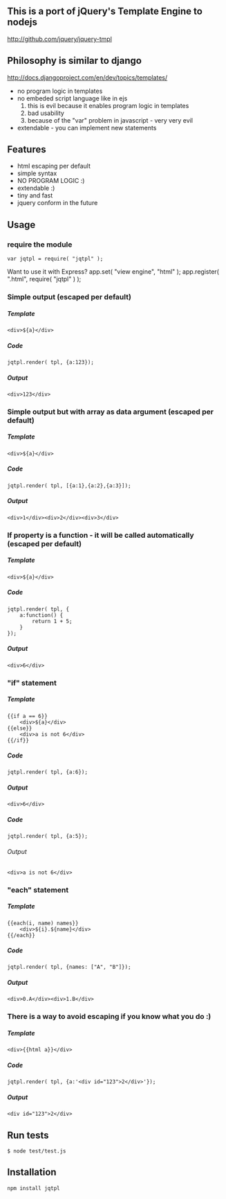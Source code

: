 ## This is a port of jQuery's Template Engine to nodejs

http://github.com/jquery/jquery-tmpl

## Philosophy is similar to django

http://docs.djangoproject.com/en/dev/topics/templates/

 * no program logic in templates
 * no embeded script language like in ejs
   1. this is evil because it enables program logic in templates
   1. bad usability
   1. because of the "var" problem in javascript - very very evil
 * extendable - you can implement new statements
  
## Features
 * html escaping per default
 * simple syntax
 * NO PROGRAM LOGIC :)
 * extendable :)
 * tiny and fast
 * jquery conform in the future

## Usage

### require the module
    var jqtpl = require( "jqtpl" );

Want to use it with Express?
    app.set( "view engine", "html" );
    app.register( ".html", require( "jqtpl" ) );
    

### Simple output (escaped per default)

##### Template
    <div>${a}</div>
##### Code
    jqtpl.render( tpl, {a:123});
##### Output
    <div>123</div>

### Simple output but with array as data argument (escaped per default)

##### Template   
    <div>${a}</div>
##### Code
    jqtpl.render( tpl, [{a:1},{a:2},{a:3}]);
##### Output
    <div>1</div><div>2</div><div>3</div>
         
### If property is a function - it will be called automatically    (escaped per default)      

##### Template
    <div>${a}</div>
##### Code
    jqtpl.render( tpl, {
        a:function() {
            return 1 + 5;
        }
    });
##### Output
    <div>6</div>
    
### "if" statement

##### Template
    {{if a == 6}}
        <div>${a}</div>
    {{else}}
        <div>a is not 6</div>    
    {{/if}}
##### Code
    jqtpl.render( tpl, {a:6});
##### Output
    <div>6</div>

##### Code
    jqtpl.render( tpl, {a:5});
###### Output
    <div>a is not 6</div>
    
### "each" statement

##### Template
    {{each(i, name) names}}
        <div>${i}.${name}</div>
    {{/each}}        
##### Code
    jqtpl.render( tpl, {names: ["A", "B"]});
##### Output
    <div>0.A</div><div>1.B</div>
    
### There is a way to avoid escaping if you know what you do :)

##### Template
    <div>{{html a}}</div>
##### Code
    jqtpl.render( tpl, {a:'<div id="123">2</div>'});
##### Output
    <div id="123">2</div>    

## Run tests
    $ node test/test.js
    
## Installation
    npm install jqtpl  
     